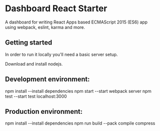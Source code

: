 # Dashboard React Starter

A dashboard for writing React Apps based ECMAScript 2015 (ES6) app using webpack, eslint, karma and more.

## Getting started

In order to run it locally you'll need a basic server setup.

Download and install nodejs.

## Development environment:
npm install  --install dependencies
npm start --start webpack server
npm test --start test
localhost:3000

## Production environment:
npm install  --install dependencies
npm run build --pack compile compress
